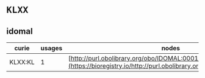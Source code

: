 # `KLXX`

## idomal

| curie   |   usages | nodes                                                                                                                 |
|---------|----------|-----------------------------------------------------------------------------------------------------------------------|
| KLXX:KL |        1 | [http://purl.obolibrary.org/obo/IDOMAL:0001284](https://bioregistry.io/http://purl.obolibrary.org/obo/IDOMAL:0001284) |
